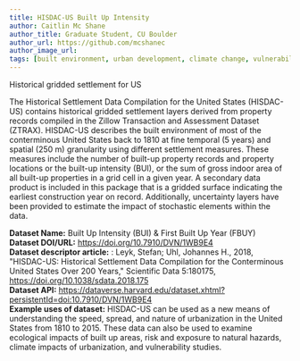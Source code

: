 ```yaml
---
title: HISDAC-US Built Up Intensity
author: Caitlin Mc Shane
author_title: Graduate Student, CU Boulder
author_url: https://github.com/mcshanec
author_image_url: 
tags: [built environment, urban development, climate change, vulnerability, natural hazards]
---
```


Historical gridded settlement for US

<!--truncate-->

The Historical Settlement Data Compilation for the United States (HISDAC-US) contains historical gridded settlement layers derived from property records compiled in the Zillow Transaction and Assessment Dataset (ZTRAX). HISDAC-US describes the built environment of most of the conterminous United States back to 1810 at fine temporal (5 years) and spatial (250 m) granularity using different settlement measures. These measures include the number of built-up property records and property locations or the built-up intensity (BUI), or the sum of gross indoor area of all built-up properties in a grid cell in a given year. A secondary data product is included in this package that is a gridded surface indicating the earliest construction year on record. Additionally, uncertainty layers have been provided to estimate the impact of stochastic elements within the data.

**Dataset Name:** Built Up Intensity (BUI) & First Built Up Year (FBUY)  
**Dataset DOI/URL:**  https://doi.org/10.7910/DVN/1WB9E4  
**Dataset descriptor article:** :  Leyk, Stefan; Uhl, Johannes H., 2018, "HISDAC-US: Historical Settlement Data Compilation for the Conterminous United States Over 200 Years," Scientific Data 5:180175, https://doi.org/10.1038/sdata.2018.175  
**Dataset API:** https://dataverse.harvard.edu/dataset.xhtml?persistentId=doi:10.7910/DVN/1WB9E4  
**Example uses of dataset:** HISDAC-US can be used as a new means of understanding the speed, spread, and nature of urbanization in the United States from 1810 to 2015. These data can also be used to examine ecological impacts of built up areas, risk and exposure to natural hazards, climate impacts of urbanization, and vulnerability studies. 
